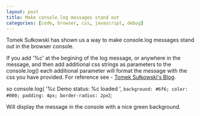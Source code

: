 ```yaml
---
layout: post
title: Make console.log messages stand out
categories: [code, browser, css, javascript, debug]
---
```


Tomek Sułkowski has shown us a way to make console.log messages stand out in the browser console.

If you add '%c' at the begining of the log message, or anywhere in the message, and then add additional css strings as parameters to
the console.log() each additional parameter will format the message with the css you have provided.
For reference see - [Tomek Sułkowski's Blog](https://sulco.stackblitz.io/).

so console.log(
  '%c Demo status: %c loaded ', 
  `background: #6f6; color: #000; padding: 4px; border-radius: 2px`);

  Will display the message in the console with a nice green background.



